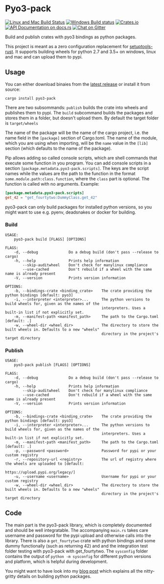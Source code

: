 # Pyo3-pack

[![Linux and Mac Build Status](https://img.shields.io/travis/PyO3/pyo3-pack/master.svg?style=flat-square)](https://travis-ci.org/PyO3/pyo3-pack)
[![Windows Build status](https://ci.appveyor.com/api/projects/status/nns7qplb756sy4y7/branch/master?svg=true)](https://ci.appveyor.com/project/konstin/pyo3-pack/branch/master)
[![Crates.io](https://img.shields.io/crates/v/pyo3-pack.svg?style=flat-square)](https://crates.io/crates/pyo3-pack)
[![API Documentation on docs.rs](https://docs.rs/pyo3-pack/badge.svg)](https://docs.rs/pyo3-pack)
[![Chat on Gitter](https://img.shields.io/gitter/room/nwjs/nw.js.svg?style=flat-square)](https://gitter.im/PyO3/Lobby)

Build and publish crates with pyo3 bindings as python packages.

This project is meant as a zero configuration replacement for [setuptools-rust](https://github.com/PyO3/setuptools-rust). It supports building wheels for python 2.7 and 3.5+ on windows, linux and mac and can upload them to pypi.

## Usage

You can either download binaies from the [latest release](https://github.com/PyO3/pyo3-pack/releases/latest) or install it from source:

```shell
cargo install pyo3-pack
```

There are two subsommands: `publish` builds the crate into wheels and publishes them to pypi. The `build` subcommand builds the packages and stores them in a folder, but doesn't upload them. By default the target folder is `target/wheels`

The name of the package will be the name of the cargo project, i.e. the name field in the `[package]` section of Cargo.toml. The name of the module, which you are using when importing, will be the `name` value in the `[lib]` section (which defaults to the name of the package).

Pip allows adding so called console scripts, which are shell commands that execute some function in you program. You can add console scripts in a section `[package.metadata.pyo3-pack.scripts]`. The keys are the script names while the values are the path to the function in the format `some.module.path:class.function`, where the `class` part is optional. The function is called with no arguments. Example:

```toml
[package.metadata.pyo3-pack.scripts]
get_42 = "get_fourtytwo:DummyClass.get_42"
```

pyo3-pack can only build packages for installed python versions, so you might want to use e.g. pyenv, deadsnakes or docker for building.

### Build

```
USAGE:
    pyo3-pack build [FLAGS] [OPTIONS]

FLAGS:
    -d, --debug              Do a debug build (don't pass --release to cargo)
    -h, --help               Prints help information
        --skip-auditwheel    Don't check for manylinux compliance
        --use-cached         Don't rebuild if a wheel with the same name is already present
    -V, --version            Prints version information

OPTIONS:
    -b, --bindings-crate <binding_crate>    The crate providing the python bindings [default: pyo3]
    -i, --interpreter <interpreter>...      The python versions to build wheels for, given as the names of the
                                            interpreters. Uses a built-in list if not explicitly set.
    -m, --manifest-path <manifest_path>     The path to the Cargo.toml [default: .]
    -w, --wheel-dir <wheel_dir>             The directory to store the built wheels in. Defaults to a new "wheels"
                                            directory in the project's target directory
```

### Publish

```
USAGE:
    pyo3-pack publish [FLAGS] [OPTIONS]

FLAGS:
    -d, --debug              Do a debug build (don't pass --release to cargo)
    -h, --help               Prints help information
        --skip-auditwheel    Don't check for manylinux compliance
        --use-cached         Don't rebuild if a wheel with the same name is already present
    -V, --version            Prints version information

OPTIONS:
    -b, --bindings-crate <binding_crate>    The crate providing the python bindings [default: pyo3]
    -i, --interpreter <interpreter>...      The python versions to build wheels for, given as the names of the
                                            interpreters. Uses a built-in list if not explicitly set.
    -m, --manifest-path <manifest_path>     The path to the Cargo.toml [default: .]
    -p, --password <password>               Password for pypi or your custom registry
    -r, --repository-url <registry>         The url of registry where the wheels are uploaded to [default:
                                            https://upload.pypi.org/legacy/]
    -u, --username <username>               Username for pypi or your custom registry
    -w, --wheel-dir <wheel_dir>             The directory to store the built wheels in. Defaults to a new "wheels"
                                            directory in the project's target directory
```

## Code

The main part is the pyo3-pack library, which is completely documented and should be well integratable. The accompanying `main.rs` takes care username and password for the pypi upload and otherwise calls into the library. There is also a `get_fourtytwo` crate with python bindings and some dummy functionally (such as returning 42) and and the integration test folder testing with pyo3-pack with get_fourtytwo. The `sysconfig` folder contains the output of `python -m sysconfig` for different python versions and platform, which is helpful during development.

You might want to have look into my [blog post](https://blog.schuetze.link/2018/07/21/a-dive-into-packaging-native-python-extensions.html) which explains all the nitty-gritty details on building python packages.
